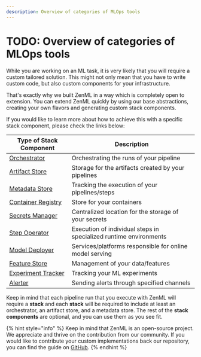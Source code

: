 ```yaml
---
description: Overview of categories of MLOps tools
---
```


# TODO: Overview of categories of MLOps tools

While you are working on an ML task, it is very likely that you will require 
a custom tailored solution. This might not only mean that you have to write 
custom code, but also custom components for your infrastructure.

That's exactly why we built ZenML in a way which is completely open to 
extension. You can extend ZenML quickly by using our base abstractions, creating your own flavors 
and generating custom stack components.

If you would like to learn more about how to achieve this with a specific 
stack component, please check the links below:

| **Type of Stack Component**                 | **Description**                                                   |
|---------------------------------------------|-------------------------------------------------------------------|
| [Orchestrator](orchestrators.md)             | Orchestrating the runs of your pipeline                           |
| [Artifact Store](artifact-stores.md)         | Storage for the artifacts created by your pipelines               |
| [Metadata Store](metadata-stores.md)         | Tracking the execution of your pipelines/steps                    |
| [Container Registry](container-registries.md) | Store for your containers                                         |
| [Secrets Manager](secrets-managers.md)       | Centralized location for the storage of your secrets              |
| [Step Operator](step-operators.md)           | Execution of individual steps in specialized runtime environments |
| [Model Deployer](model-deployers.md)         | Services/platforms responsible for online model serving           |
| [Feature Store](feature-stores.md)           | Management of your data/features                                  |
| [Experiment Tracker](experiment-trackers.md) | Tracking your ML experiments                                      |
| [Alerter](alerters.md)                       | Sending alerts through specified channels                         |

Keep in mind that each pipeline run that you execute with ZenML will require a **stack** and each **stack** will be required to include at least an orchestrator, an artifact store, and a metadata store. The rest of the **stack components** are optional, and you can use them as you see fit.

{% hint style="info" %}
Keep in mind that ZenML is an open-source project. We appreciate and thrive on 
the contribution from our community. If you would like to contribute your 
custom implementations back our repository, you can find the guide on 
[GitHub](https://github.com/zenml-io/zenml/blob/develop/CONTRIBUTING.md).
{% endhint %}